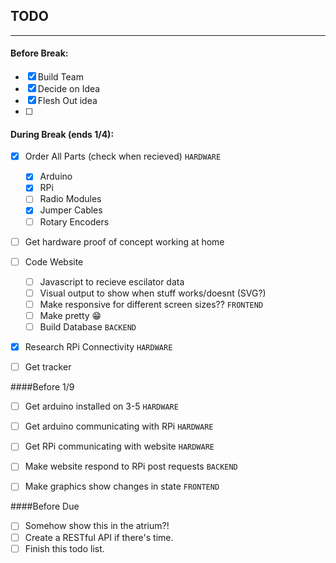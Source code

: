 TODO
----
----

#### Before Break:
 - [x] Build Team
 - [x] Decide on Idea
 - [x] Flesh Out idea
 - [ ]



#### During Break (ends 1/4):
 - [x] Order All Parts (check when recieved) `HARDWARE`
    - [x] Arduino
    - [x] RPi
    - [ ] Radio Modules
    - [x] Jumper Cables
    - [ ] Rotary Encoders
 - [ ] Get hardware proof of concept working at home
 - [ ] Code Website
    - [ ] Javascript to recieve escilator data
    - [ ] Visual output to show when stuff works/doesnt (SVG?)
    - [ ] Make responsive for different screen sizes?? `FRONTEND`
    - [ ] Make pretty :grin:
    - [ ] Build Database `BACKEND`
 - [x] Research RPi Connectivity `HARDWARE`
 - [ ] Get tracker


 ####Before 1/9
 - [ ] Get arduino installed on 3-5 `HARDWARE`
 - [ ] Get arduino communicating with RPi `HARDWARE`
 - [ ] Get RPi communicating with website `HARDWARE`
 - [ ] Make website respond to RPi post requests `BACKEND`
 - [ ] Make graphics show changes in state `FRONTEND`


 ####Before Due
 - [ ] Somehow show this in the atrium?!
 - [ ] Create a RESTful API if there's time.
 - [ ] Finish this todo list.
